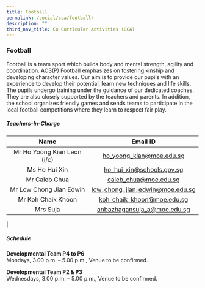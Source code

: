 ```yaml
---
title: Football
permalink: /social/cca/football/
description: ""
third_nav_title: Co Curricular Activities (CCA)
---
```

### **Football**

Football is a team sport which builds body and mental strength, agility and coordination. ACS(P) Football emphasizes on fostering kinship and developing character values. Our aim is to provide our pupils with an experience to develop their potential, learn new techniques and life skills. The pupils undergo training under the guidance of our dedicated coaches. They are also closely supported by the teachers and parents. In addition, the school organizes friendly games and sends teams to participate in the local football competitions where they learn to respect fair play.

##### **Teachers-In-Charge**

| Name | Email ID |
|:---:|:---:|
| Mr Ho Yoong Kian Leon (i/c) | [ho_yoong_kian@moe.edu.sg](mailto:ho_yoong_kian@moe.edu.sg) |
|Ms Ho Hui Xin  | [ho_hui_xin@schools.gov.sg](mailto:o_hui_xin@schools.gov.sg)  |
|  Mr Caleb Chua | [caleb_chua@moe.edu.sg](mailto:caleb_chua@moe.edu.sg)  |
|  Mr Low Chong Jian Edwin | [low_chong_jian_edwin@moe.edu.sg](mailto:low_chong_jian_edwin@moe.edu.sg)  |
|  Mr Koh Chaik Khoon |  [koh_chaik_khoon@moe.edu.sg](mailto:koh_chaik_khoon@moe.edu.sg) |
|  Mrs Suja | [anbazhagansuja_a@moe.edu.sg](mailto:anbazhagansuja_a@moe.edu.sg)  |
|

##### **Schedule**
**Developmental Team P4 to P6**<br>
Mondays, 3.00 p.m. – 5.00 p.m., Venue to be confirmed.

**Developmental Team P2 & P3**<br>
Wednesdays, 3.00 p.m. – 5.00 p.m., Venue to be confirmed.